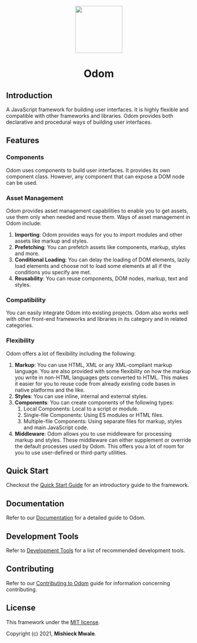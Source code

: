 <P align="center">
  <img src="https://user-images.githubusercontent.com/57598264/120887480-6fe5fb80-c5f3-11eb-9587-9d3bf10b87e2.png" width="128" height="128" />
  <h1 align="center" style="font-weight:bold;">Odom</h1>
</p>

## Introduction

A JavaScript framework for building user interfaces. It is highly flexible and compatible with other frameworks and libraries. Odom provides both declarative and procedural ways of building user interfaces.

## Features

### Components

Odom uses components to build user interfaces. It provides its own component class. However, any component that can expose a DOM node can be used.

### Asset Management

Odom provides asset management capabilities to enable you to get assets, use them only when needed and reuse them. Ways of asset management in Odom include:

1. **Importing**: Odom provides ways for you to import modules and other assets like markup and styles.
2. **Prefetching**: You can prefetch assets like components, markup, styles and more.
3. **Conditional Loading**: You can delay the loading of DOM elements, lazily load elements and choose not to load some elements at all if the conditions you specify are met.
4. **Reusability**: You can reuse components, DOM nodes, markup, text and styles.

### Compatibility

You can easily integrate Odom into existing projects. Odom also works well with other front-end frameworks and libraries in its category and in related categories.

### Flexibility

Odom offers a lot of flexibility including the following:

1. **Markup**: You can use HTML, XML or any XML-compliant markup language. You are also provided with some flexibility on how the markup you write in non-HTML languages gets converted to HTML. This makes it easier for you to reuse code from already existing code bases in native platforms and the like.
2. **Styles**: You can use inline, internal and external styles.
3. **Components**: You can create components of the following types:
   1. Local Components: Local to a script or module.
   2. Single-file Components: Using ES modules or HTML files.
   3. Multiple-file Components: Using separate files for markup, styles and main JavaScript code.
4. **Middleware**: Odom allows you to use middleware for processing markup and styles. These middleware can either supplement or override the default processes used by Odom. This offers you a lot of room for you to use user-defined or third-party utilities.

## Quick Start

Checkout the [Quick Start Guide](./docs/quick-start.md) for an introductory guide to the framework.

## Documentation

Refer to our [Documentation](./documentation/home.md) for a detailed guide to Odom.

## Development Tools

Refer to [Development Tools](./docs/dev-tools.md) for a list of recommended development tools.

## Contributing

Refer to our [Contributing to Odom](https://github.com/odom-web/odom/blob/main/CONTRIBUTING.md) guide for information concerning contributing.

## License

This framework under the [MIT license](https://choosealicense.com/licenses/mit/).

Copyright (c) 2021, **Mishieck Mwale**.

